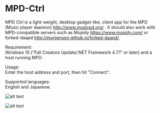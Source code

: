 # MPD-Ctrl

MPD Ctrl is a light-weight, desktop gadget-like, client app for the MPD (Music player daemon) http://www.musicpd.org/ . It should also work with MPD-compatible servers such as Mopidy https://www.mopidy.com/ or forked-daapd http://ejurgensen.github.io/forked-daapd/.

Requirement:  
Windows 10 ("Fall Creators Update/.NET Framework 4.7.1" or later) and a host running MPD.  
  
Usage:  
Enter the host address and port, then hit "Connect".   
  
Supported languages:  
English and Japanese.
  
![alt text](https://github.com/torumyax/MPD-Ctrl/blob/master/WpfMPD/files/bin/MPD-Ctrl_Screenshot1.png?raw=true)  

  
  
![alt text](https://github.com/torumyax/MPD-Ctrl/blob/master/WpfMPD/files/bin/MPD-Ctrl_Screenshot_setting.png?raw=true)  
